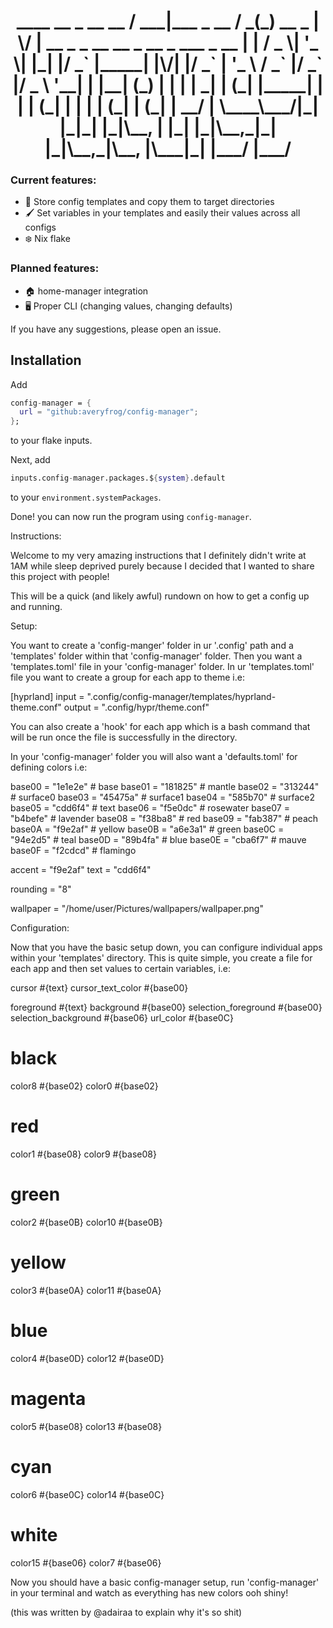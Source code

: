 <h1 align="center">   
  ____             __ _             __  __                               
 / ___|___  _ __  / _(_) __ _      |  \/  | __ _ _ __   __ _  __ _  ___ _ __ 
| |   / _ \| '_ \| |_| |/ _` |_____| |\/| |/ _` | '_ \ / _` |/ _` |/ _ \ '__|
| |__| (_) | | | |  _| | (_| |_____| |  | | (_| | | | | (_| | (_| |  __/ |   
 \____\___/|_| |_|_| |_|\__, |     |_|  |_|\__,_|_| |_|\__,_|\__, |\___|_|   
                        |___/                                |___/       
</h1>



### Current features:
- 📎 Store config templates and copy them to target directories
- 🖌️ Set variables in your templates and easily their values across all configs
- ❄️ Nix flake

### Planned features:
- 🏠 home-manager integration
- 🖥️ Proper CLI (changing values, changing defaults)

If you have any suggestions, please open an issue.

## Installation
Add 
```nix
config-manager = {
  url = "github:averyfrog/config-manager";
};
```
to your flake inputs.

Next, add
```nix
inputs.config-manager.packages.${system}.default
```
to your `environment.systemPackages`.

Done! you can now run the program using `config-manager`.

Instructions:   

Welcome to my very amazing instructions that I definitely didn't write at 1AM while sleep deprived purely because I decided that I wanted to share this project with people!

This will be a quick (and likely awful) rundown on how to get a config up and running.

Setup:

You want to create a 'config-manger' folder in ur '.config' path and a 'templates' folder within that 'config-manager' folder. Then you want a 'templates.toml' file in your 'config-manager' folder. In ur 'templates.toml' file you want to create a group for each app to theme i.e:

[hyprland]
input = ".config/config-manager/templates/hyprland-theme.conf"
output = ".config/hypr/theme.conf"

You can also create a 'hook' for each app which is a bash command that will be run once the file is successfully in the directory.

In your 'config-manager' folder you will also want a 'defaults.toml' for defining colors i.e:

base00 = "1e1e2e" # base
base01 = "181825" # mantle
base02 = "313244" # surface0
base03 = "45475a" # surface1
base04 = "585b70" # surface2
base05 = "cdd6f4" # text
base06 = "f5e0dc" # rosewater
base07 = "b4befe" # lavender
base08 = "f38ba8" # red
base09 = "fab387" # peach
base0A = "f9e2af" # yellow
base0B = "a6e3a1" # green
base0C = "94e2d5" # teal
base0D = "89b4fa" # blue
base0E = "cba6f7" # mauve
base0F = "f2cdcd" # flamingo

accent = "f9e2af"
text = "cdd6f4"

rounding = "8"

wallpaper = "/home/user/Pictures/wallpapers/wallpaper.png"

Configuration:
   
Now that you have the basic setup down, you can configure individual apps within your 'templates' directory. This is quite simple, you create a file for each app and then set values to certain variables, i.e:

cursor #{text}
cursor_text_color #{base00}

foreground            #{text}
background            #{base00}
selection_foreground  #{base00}
selection_background  #{base06}
url_color             #{base0C}

# black
color8   #{base02}
color0   #{base02}

# red
color1   #{base08}
color9   #{base08}

# green
color2   #{base0B}
color10  #{base0B}

# yellow
color3   #{base0A}
color11  #{base0A}

# blue
color4  #{base0D}
color12 #{base0D}

# magenta
color5   #{base08}
color13  #{base08}

# cyan
color6   #{base0C}
color14  #{base0C}

# white
color15  #{base06}
color7   #{base06}

Now you should have a basic config-manager setup, run 'config-manager' in your terminal and watch as everything has new colors ooh shiny! 

(this was written by @adairaa to explain why it's so shit) 
